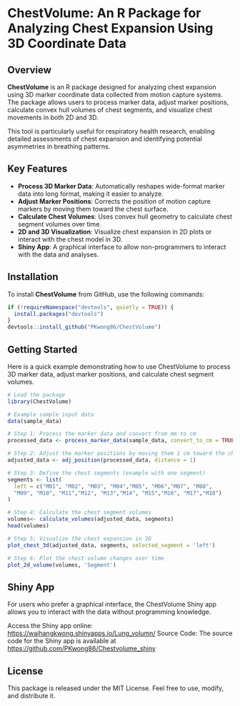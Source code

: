 # ChestVolume: An R Package for Analyzing Chest Expansion Using 3D Coordinate Data

## Overview

**ChestVolume** is an R package designed for analyzing chest expansion using 3D marker coordinate data collected from motion capture systems. The package allows users to process marker data, adjust marker positions, calculate convex hull volumes of chest segments, and visualize chest movements in both 2D and 3D.

This tool is particularly useful for respiratory health research, enabling detailed assessments of chest expansion and identifying potential asymmetries in breathing patterns.

## Key Features

- **Process 3D Marker Data**: Automatically reshapes wide-format marker data into long format, making it easier to analyze.
- **Adjust Marker Positions**: Corrects the position of motion capture markers by moving them toward the chest surface.
- **Calculate Chest Volumes**: Uses convex hull geometry to calculate chest segment volumes over time.
- **2D and 3D Visualization**: Visualize chest expansion in 2D plots or interact with the chest model in 3D.
- **Shiny App**: A graphical interface to allow non-programmers to interact with the data and analyses.

## Installation

To install **ChestVolume** from GitHub, use the following commands:

```r
if (!requireNamespace("devtools", quietly = TRUE)) {
  install.packages("devtools")
}
devtools::install_github("PKwong86/ChestVolume")
```

## Getting Started
Here is a quick example demonstrating how to use ChestVolume to process 3D marker data, adjust marker positions, and calculate chest segment volumes.
```r
# Load the package
library(ChestVolume)

# Example sample input data 
data(sample_data)

# Step 1: Process the marker data and convert from mm to cm
processed_data <- process_marker_data(sample_data, convert_to_cm = TRUE)

# Step 2: Adjust the marker positions by moving them 1 cm toward the chest center
adjusted_data <- adj_position(processed_data, distance = 1)

# Step 3: Define the chest segments (example with one segment)
segments <- list(
  left = c("M01", "M02", "M03", "M04","M05", "M06","M07", "M08",
  "M09", "M10", "M11","M12", "M13","M14", "M15","M16", "M17","M18")
)

# Step 4: Calculate the chest segment volumes
volumes<- calculate_volumes(adjusted_data, segments)
head(volumes)

# Step 5: Visualize the chest expansion in 3D
plot_chest_3d(adjusted_data, segments, selected_segment = 'left')

# Step 6: Plot the chest volume changes over time
plot_2d_volume(volumes, 'Segment')


```
## Shiny App
For users who prefer a graphical interface, the ChestVolume Shiny app allows you to interact with the data without programming knowledge.

Access the Shiny app online: https://waihangkwong.shinyapps.io/Lung_volumn/
Source Code: The source code for the Shiny app is available at https://github.com/PKwong86/Chestvolume_shiny

## License
This package is released under the MIT License. Feel free to use, modify, and distribute it.
